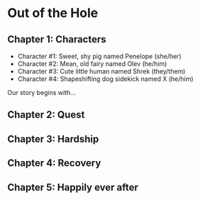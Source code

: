 # Out of the Hole

## Chapter 1: Characters
- Character #1: Sweet, shy pig named Penelope (she/her)
- Character #2: Mean, old fairy named Olev (he/him)
- Character #3: Cute little human named Shrek (they/them)
- Character #4: Shapeshifting dog sidekick named X (he/him)
  
Our story begins with...


## Chapter 2: Quest


## Chapter 3: Hardship


## Chapter 4: Recovery


## Chapter 5: Happily ever after

